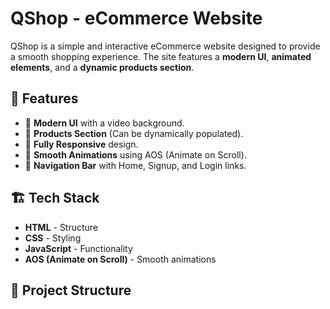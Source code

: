 # QShop - eCommerce Website

QShop is a simple and interactive eCommerce website designed to provide a smooth shopping experience. The site features a **modern UI**, **animated elements**, and a **dynamic products section**.

## 📌 Features

- 🎨 **Modern UI** with a video background.
- 🛒 **Products Section** (Can be dynamically populated).
- 📱 **Fully Responsive** design.
- 🚀 **Smooth Animations** using AOS (Animate on Scroll).
- 🔗 **Navigation Bar** with Home, Signup, and Login links.

## 🏗️ Tech Stack

- **HTML** - Structure  
- **CSS** - Styling  
- **JavaScript** - Functionality  
- **AOS (Animate on Scroll)** - Smooth animations  

## 📂 Project Structure

